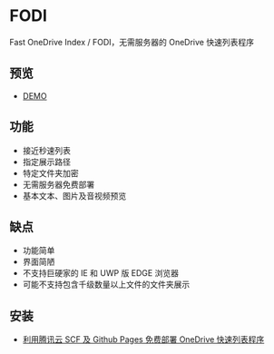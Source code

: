 # FODI

Fast OneDrive Index / FODI，无需服务器的 OneDrive 快速列表程序

## 预览

- [DEMO](https://fodi.disk.ml)

## 功能

- 接近秒速列表
- 指定展示路径
- 特定文件夹加密
- 无需服务器免费部署
- 基本文本、图片及音视频预览

## 缺点

- 功能简单
- 界面简陋
- 不支持巨硬家的 IE 和 UWP 版 EDGE 浏览器
- 可能不支持包含千级数量以上文件的文件夹展示

## 安装

- [利用腾讯云 SCF 及 Github Pages 免费部署 OneDrive 快速列表程序](https://logi.ml/front-end/scf-fodi.html)
